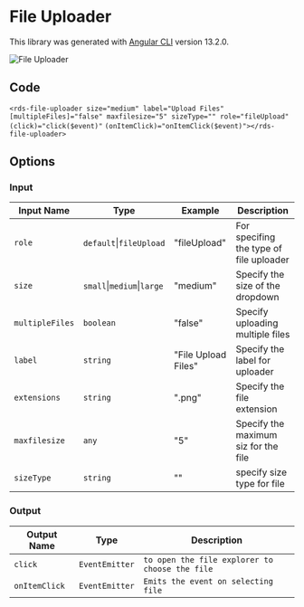 # File Uploader

This library was generated with [Angular CLI](https://github.com/angular/angular-cli) version 13.2.0.
<p align="left">
<img src="../../assets/assets/File-Uploader.png" alt="File Uploader"/>
<p/>

## Code
`<rds-file-uploader size="medium" label="Upload Files" [multipleFiles]="false" maxfilesize="5" sizeType="" role="fileUpload" (click)="click($event)"`
`(onItemClick)="onItemClick($event)"></rds-file-uploader>`

## Options
### Input
<!-- prettier-ignore -->
| Input Name                  | Type                             |Example| Description                                                                  |
| --------------------------- | -------------------------------- |------------| ---------------------------------------------------------------------------- |
| `role`                | `default`\|`fileUpload`|"fileUpload"|For specifing the type of file uploader    |
| `size`                 |`small`\|`medium`\|`large`                           |"medium"   |Specify the size of the dropdown
| `multipleFiles`        | `boolean`                            |"false"|Specify uploading multiple files  |
| `label`           | `string`                          | "File Upload Files" |Specify the label for uploader |
| `extensions`                | `string`    |".png"   |Specify the file extension
| `maxfilesize`                | `any`      |"5"|Specify the maximum siz for the file  |
| `sizeType`      | `string`        |""| specify size type for file

### Output
| Output Name                 | Type          | Description                     |      
| --------------------------- | --------------|------------------|
| `click`                 |  `EventEmitter`  | `to open the file explorer to choose the file`
| `onItemClick`                 |  `EventEmitter`  | `Emits the event on selecting file`
